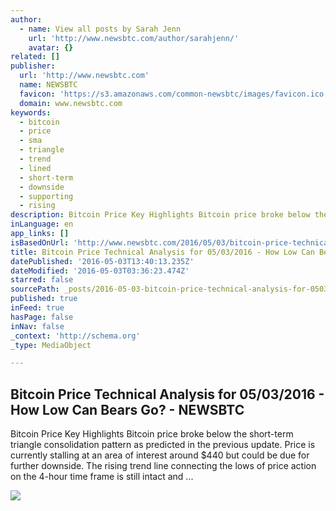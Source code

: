 ```yaml
---
author:
  - name: View all posts by Sarah Jenn
    url: 'http://www.newsbtc.com/author/sarahjenn/'
    avatar: {}
related: []
publisher:
  url: 'http://www.newsbtc.com'
  name: NEWSBTC
  favicon: 'https://s3.amazonaws.com/common-newsbtc/images/favicon.ico'
  domain: www.newsbtc.com
keywords:
  - bitcoin
  - price
  - sma
  - triangle
  - trend
  - lined
  - short-term
  - downside
  - supporting
  - rising
description: Bitcoin Price Key Highlights Bitcoin price broke below the short-term triangle consolidation pattern as predicted in the previous update. Price is currently stalling at an area of interest around $440 but could be due for further downside. The rising trend line connecting the lows of price action on the 4-hour time frame is still intact and ...
inLanguage: en
app_links: []
isBasedOnUrl: 'http://www.newsbtc.com/2016/05/03/bitcoin-price-technical-analysis-05032016-low-can-bears-go/'
title: Bitcoin Price Technical Analysis for 05/03/2016 - How Low Can Bears Go? - NEWSBTC
datePublished: '2016-05-03T13:40:13.235Z'
dateModified: '2016-05-03T03:36:23.474Z'
starred: false
sourcePath: _posts/2016-05-03-bitcoin-price-technical-analysis-for-05032016-how-low-ca.md
published: true
inFeed: true
hasPage: false
inNav: false
_context: 'http://schema.org'
_type: MediaObject

---
```

<article style=""><h1>Bitcoin Price Technical Analysis for 05/03/2016 - How Low Can Bears Go? - NEWSBTC</h1><p>Bitcoin Price Key Highlights Bitcoin price broke below the short-term triangle consolidation pattern as predicted in the previous update. Price is currently stalling at an area of interest around $440 but could be due for further downside. The rising trend line connecting the lows of price action on the 4-hour time frame is still intact and ...</p><img src="http://s3.amazonaws.com/main-newsbtc-images/2016/05/03035937/160503_bitcoin.png" /></article>
